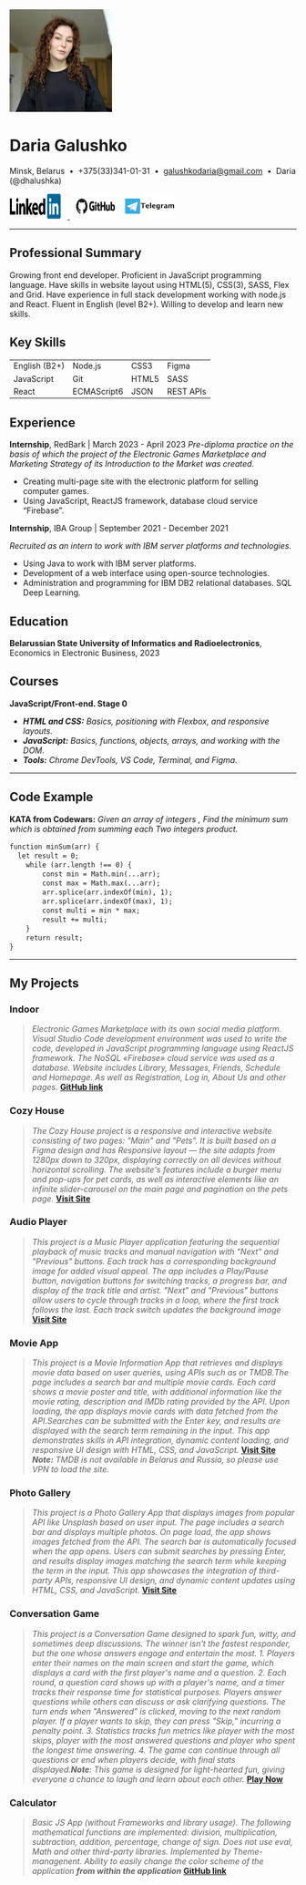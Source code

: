 <img src="assets/HelloItsMe.jpg"  width="180px" height="180px">

# Daria Galushko

Minsk, Belarus  •  +375(33)341-01-31  •  [galushkodaria@gmail.com](mailto:galushkodaria@gmail.com)  •  Daria (@dhalushka)

[<img src="assets/LinkedInlogo.png"  width="90px" height = "45px">](https://www.linkedin.com/in/daria-galushko/)   [ <img src="assets/githublogo.png"  width="90px" height = "45px">](https://github.com/DHalushka)   [ <img src="assets/telegramlogo.png"  width="90px" height = "45px">](https://t.me/daria_galushko)

---

## Professional Summary


Growing front end developer. Proficient in JavaScript programming language. Have skills in website layout using HTML(5), CSS(3), SASS, Flex and Grid. Have experience in full stack development working with node.js and React. Fluent in English (level B2+). Willing to develop and learn new skills.

## Key Skills

|             |           |       |            |
|-------------|-----------|-------|------------|
|English (B2+)|Node.js    |CSS3   |Figma       |   
|JavaScript   |Git        |HTML5  |SASS        |   
|React        |ECMAScript6|JSON   |REST APIs   |  

## Experience


**Internship**, RedBark | March 2023 - April 2023
_Pre-diploma practice on the basis of which the project of the Electronic Games Marketplace and Marketing Strategy of its Introduction to the Market was created._

*   Creating multi-page site with the electronic platform for selling computer games.
*   Using JavaScript, ReactJS framework, database cloud service “Firebase”.


**Internship**, IBA Group | September 2021 - December 2021

_Recruited as an intern to work with IBM server platforms and technologies._

*   Using Java to work with IBM server platforms. 
*   Development of a web interface using open-source technologies. 
*   Administration and programming for IBM DB2 relational databases. SQL Deep Learning.
   
## Education

**Belarussian State University of Informatics and Radioelectronics**, Economics in Electronic
Business, 2023

## Courses

**JavaScript/Front-end. Stage 0** 

- _**HTML and CSS:** Basics, positioning with Flexbox, and responsive layouts._  
- _**JavaScript:** Basics, functions, objects, arrays, and working with the DOM._  
- _**Tools:** Chrome DevTools, VS Code, Terminal, and Figma._ 

---

## Code Example

**KATA from Codewars:** 
_Given an array of integers , Find the minimum sum which is obtained from summing each Two integers product._

```plaintext
function minSum(arr) {
  let result = 0;
	while (arr.length !== 0) {
		const min = Math.min(...arr);
		const max = Math.max(...arr);
		arr.splice(arr.indexOf(min), 1);
		arr.splice(arr.indexOf(max), 1);
		const multi = min * max;
		result += multi;
	}
	return result;
}
```

---

## My Projects

### Indoor
> _Electronic Games Marketplace with its own social media platform. Visual Studio Code development environment was used to write the code, developed in JavaScript programming language using ReactJS framework. The NoSQL «Firebase» cloud service was used as a database. Website includes Library, Messages, Friends, Schedule and Homepage. As well as Registration, Log in, About Us and other pages._
 [**GitHub link**](https://github.com/DHalushka/React-Indoor-website)

### Cozy House
>_The Cozy House project is a responsive and interactive website consisting of two pages: "Main" and "Pets". It is built based on a Figma design and has Responsive layout — the site adapts from 1280px down to 320px, displaying correctly on all devices without horizontal scrolling. The website's features include a burger menu and pop-ups for pet cards, as well as interactive elements like an infinite slider-carousel on the main page and pagination on the pets page._
[**Visit Site**](https://rolling-scopes-school.github.io/dhalushka-JSFEPRESCHOOL2024Q2/shelter/index.html)

### Audio Player
>_This project is a Music Player application featuring the sequential playback of music tracks and manual navigation with "Next" and "Previous" buttons. Each track has a corresponding background image for added visual appeal. The app includes a Play/Pause button, navigation buttons for switching tracks, a progress bar, and display of the track title and artist. "Next" and "Previous" buttons allow users to cycle through tracks in a loop, where the first track follows the last. Each track switch updates the background image_
[**Visit Site**](https://rolling-scopes-school.github.io/dhalushka-JSFEPRESCHOOL2024Q2/audio-player/index.html)

### Movie App
>_This project is a Movie Information App that retrieves and displays movie data based on user queries, using APIs such as or TMDB.The page includes a search bar and multiple movie cards. Each card shows a movie poster and title, with additional information like the movie rating, description and IMDb rating provided by the API. Upon loading, the app displays movie cards with data fetched from the API.Searches can be submitted with the Enter key, and results are displayed with the search term remaining in the input. This app demonstrates skills in API integration, dynamic content loading, and responsive UI design with HTML, CSS, and JavaScript._
[**Visit Site**](https://rolling-scopes-school.github.io/dhalushka-JSFEPRESCHOOL2024Q2/movie-app/index.html)  
_**Note:** TMDB is not available in Belarus and Russia, so please use VPN to load the site._ 

### Photo Gallery
>_This project is a Photo Gallery App that displays images from popular API like Unsplash based on user input. The page includes a search bar and displays multiple photos. On page load, the app shows images fetched from the API. The search bar is automatically focused when the app opens. Users can submit searches by pressing Enter, and results display images matching the search term while keeping the term in the input. This app showcases the integration of third-party APIs, responsive UI design, and dynamic content updates using HTML, CSS, and JavaScript._
[**Visit Site**](https://rolling-scopes-school.github.io/dhalushka-JSFEPRESCHOOL2024Q2/image-gallery/index.html)  

### Conversation Game
>_This project is a Conversation Game designed to spark fun, witty, and sometimes deep discussions. The winner isn't the fastest responder, but the one whose answers engage and entertain the most. 1. Players enter their names on the main screen and start the game, which displays a card with the first player's name and a question. 2. Each round, a question card shows up with a player's name, and a timer tracks their response time for statistical purposes. Players answer questions while others can discuss or ask clarifying questions. The turn ends when "Answered" is clicked, moving to the next random player. If a player wants to skip, they can press "Skip," incurring a penalty point. 3. Statistics tracks fun metrics like player with the most skips, player with the most answered questions and player who spent the longest time answering. 4. The game can continue through all questions or end when players decide, with final stats displayed.**Note**: This game is designed for light-hearted fun, giving everyone a chance to laugh and learn about each other._
[**Play Now**](https://rolling-scopes-school.github.io/dhalushka-JSFEPRESCHOOL2024Q2/random-game/index.html)  

### Calculator
>_Basic JS App (without Frameworks and library usage). The following mathematical functions are implemented: division, multiplication, subtraction, addition, percentage, change of sign. Does not use eval, Math and other third-party libraries. Implemented by Theme-managenent. Ability to easily change the color scheme of the application **from within the application**_
[**GitHub link**](https://github.com/DHalushka/VanillaJs-Calculator)
